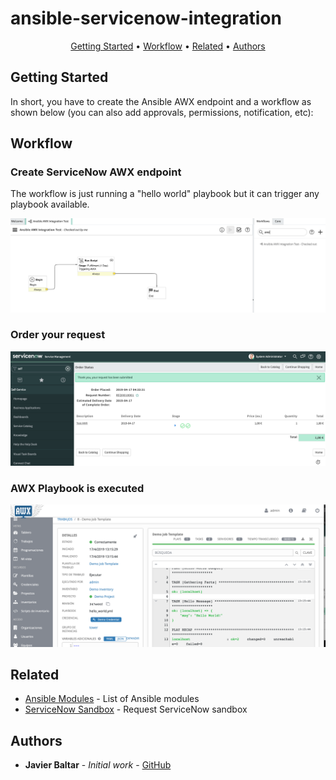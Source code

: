 # ansible-servicenow-integration
<p align="center">
  <a href="#Getting-Started">Getting Started</a> •
  <a href="#Workflow">Workflow</a> •
  <a href="#related">Related</a> •
  <a href="#Authors">Authors</a>
</p>
 

## Getting Started

In short, you have to create the Ansible AWX endpoint and a workflow as shown below (you can also add approvals, permissions, notification, etc):


## Workflow
### Create ServiceNow AWX endpoint
The workflow is just running a "hello world" playbook but it can trigger any playbook available. 

![](servicenow-workflow.png)


### Order your request
![](servicenow-order.png)

### AWX Playbook is executed 
![](servicenow-awx.png)

## Related

* [Ansible Modules](https://docs.ansible.com/ansible/latest/modules/modules_by_category.html) - List of Ansible modules
* [ServiceNow Sandbox](https://developer.servicenow.com/app.do#!/home) - Request ServiceNow sandbox

## Authors

* **Javier Baltar** - *Initial work* - [GitHub](https://github.com/JavierBaltar)



